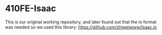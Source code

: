 # 410FE-Isaac
This is our original working repository, and later found out that the io format was needed so we used this library: https://github.com/zhiweiwww/Isaac.io
